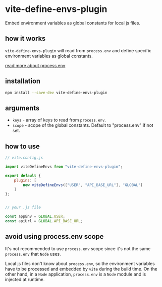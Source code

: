 # vite-define-envs-plugin
Embed environment variables as global constants for local js files.

## how it works
`vite-define-envs-plugin` will read from `process.env` and define specific environment variables as global constants.

[read more about process.env](https://nodejs.org/dist/latest-v8.x/docs/api/process.html#process_process_env)

## installation
```sh
npm install --save-dev vite-define-envs-plugin
```

## arguments
- `keys` - array of keys to read from `process.env`.
- `scope` - scope of the global constants. Default to "process.env" if not set.

## how to use
```js
// vite.config.js

import viteDefineEnvs from "vite-define-envs-plugin";

export default {
    plugins: [
        new viteDefineEnvs(["USER", "API_BASE_URL"], "GLOBAL")
    ]
};


// your .js file

const appEnv = GLOBAL.USER;
const apiUrl = GLOBAL.API_BASE_URL;
```

## avoid using process.env scope
It's not recommended to use `process.env` scope since it's not the same `process.env` that `Node` uses.

Local js files don't know about `process.env`, so the environment variables have to be processed and embedded by `vite` during the build time. On the other hand, in a `Node` application, `process.env` is a `Node` module and is injected at runtime.
